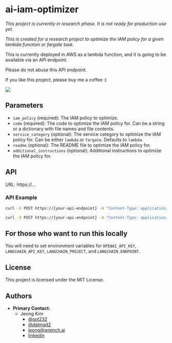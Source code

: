 ai-iam-optimizer
=================

*This project is currently in research phase. It is not ready for production use yet.*

*This is created for a research project to optimize the IAM policy for a given lambda function or fargate task.*

This is currently deployed in AWS as a lambda function, and it is going to be available via an API endpoint.

Please do not abuse this API endpoint.

If you like this project, please buy me a coffee :)

[![](https://www.paypalobjects.com/en_US/i/btn/btn_donateCC_LG.gif)](https://www.paypal.com/donate/?business=DK7UYMMK7FPZN&no_recurring=1&currency_code=USD)

## Parameters
- `iam_policy` (required): The IAM policy to optimize.
- `code` (required): The code to optimize the IAM policy for. Can be a string or a dictionary with file names and file contents.
- `service_category` (optional): The service category to optimize the IAM policy for. Can be either `lambda` or `fargate`. Defaults to `lambda`.
- `readme` (optional): The README file to optimize the IAM policy for.
- `additional_instructions` (optional): Additional instructions to optimize the IAM policy for.
## API
URL: https://...

### API Example
```bash
curl -X POST https://{your-api-endpoint} -H "Content-Type: application/json" -d '{"iam_policy": "...", "code": "...", "service_category": "lambda"}'
```

```bash
curl -X POST https://{your-api-endpoint} -H "Content-Type: application/json" -d '{"iam_policy": "...", "code": {"file1.py": "...", "file2.py": "..."}, "service_category": "fargate"}'
```

## For those who want to run this locally
You will need to set environment variables for `OPENAI_API_KEY`, `LANGCHAIN_API_KEY`, `LANGCHAIN_PROJECT`, and `LANGCHAIN_ENDPOINT`.

## License
This project is licensed under the MIT License.

## Authors
- **Primary Contact:**
  - Jeong Kim
    - [@sot232](https://github.com/sot232)
    - [@dalmad2](https://github.com/dalmad2)
    - [jeong@wrench.ai](mailto:jeong@wrench.ai)
    - [linkedin](https://www.linkedin.com/in/jeongkimbyu/)
